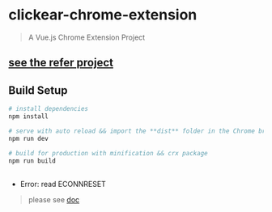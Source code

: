 # clickear-chrome-extension

> A Vue.js Chrome Extension Project

## [see the refer project](https://github.com/kinglisky/vtemp-chrome-extension)



## Build Setup

``` bash
# install dependencies
npm install

# serve with auto reload && import the **dist** folder in the Chrome browser
npm run dev

# build for production with minification && crx package
npm run build
```

## 
+ Error: read ECONNRESET
> please see [doc](https://github.com/YuraDev/wcer/pull/6)

